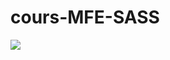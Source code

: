 # cours-MFE-SASS

<img src="https://res.cloudinary.com/dbu3ntrbw/image/upload/v1657034330/Capture_d_e%CC%81cran_2022-07-05_a%CC%80_17.18.17_sy1gcr.png">
